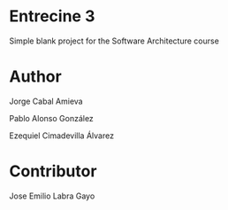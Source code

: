 Entrecine 3
===========

Simple blank project for the Software Architecture course

Author
======
Jorge Cabal Amieva

Pablo Alonso González

Ezequiel Cimadevilla Álvarez

Contributor
======
Jose Emilio Labra Gayo
